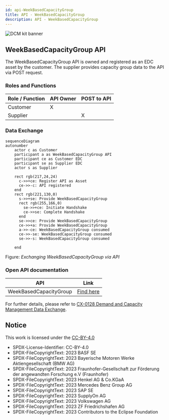 ```yaml
---
id: api-WeekBasedCapacityGroup
title: API - WeekBasedCapacityGroup
description: API - WeekBasedCapacityGroup
---
```


![DCM kit banner](@site/static/img/kits/demand-and-capacity-management/demand-and-capacity-management-kit-logo.drawio.svg)

## WeekBasedCapacityGroup API

The WeekBasedCapacityGroup API is owned and registered as an EDC asset by the customer. The supplier provides capacity group data to the API via POST request.

### Roles and Functions

|Role / Function|API Owner|POST to API|
|-|-|-|
|Customer|X||
|Supplier||X|

### Data Exchange

```mermaid
sequenceDiagram
autonumber
    actor c as Customer 
    participant a as WeekBasedCapacityGroup API
    participant ce as Customer EDC
    participant se as Supplier EDC    
    actor s as Supplier
    
    rect rgb(217,24,24)
      c->>+ce: Register API as Asset
      ce->>-c: API registered
    end
    rect rgb(221,130,0)
      s->>+se: Provide WeekBasedCapacityGroup
      rect rgb(255,166,0)
        se->>+ce: Initiate Handshake
        ce->>se: Complete Handshake
      end
      se->>ce: Provide WeekBasedCapacityGroup
      ce->>+a: Provide WeekBasedCapacityGroup
      a->>-ce: WeekBasedCapacityGroup consumed
      ce->>-se: WeekBasedCapacityGroup consumed
      se->>-s: WeekBasedCapacityGroup consumed
    
    end
```

Figure: *Exchanging WeekBasedCapacityGroup via API*

### Open API documentation

|API|Link|
|-|-|
|WeekBasedCapacityGroup|[Find here](./plugin-generated-capacity-group-api/post-week-based-capacity-group.api.mdx)|

For further details, please refer to [CX-0128 Demand and Capacity Management Data Exchange][StandardLibrary].

[StandardLibrary]: https://catenax-ev.github.io/docs/next/standards/CX-0128-DemandandCapacityManagementDataExchange

## Notice

This work is licensed under the [CC-BY-4.0](https://creativecommons.org/licenses/by/4.0/legalcode)

- SPDX-License-Identifier: CC-BY-4.0
- SPDX-FileCopyrightText: 2023 BASF SE
- SPDX-FileCopyrightText: 2023 Bayerische Motoren Werke Aktiengesellschaft (BMW AG)
- SPDX-FileCopyrightText: 2023 Fraunhofer-Gesellschaft zur Förderung der angewandten Forschung e.V (Fraunhofer)
- SPDX-FileCopyrightText: 2023 Henkel AG & Co.KGaA
- SPDX-FileCopyrightText: 2023 Mercedes Benz Group AG
- SPDX-FileCopyrightText: 2023 SAP SE
- SPDX-FileCopyrightText: 2023 SupplyOn AG
- SPDX-FileCopyrightText: 2023 Volkswagen AG
- SPDX-FileCopyrightText: 2023 ZF Friedrichshafen AG
- SPDX-FileCopyrightText: 2023 Contributors to the Eclipse Foundation
